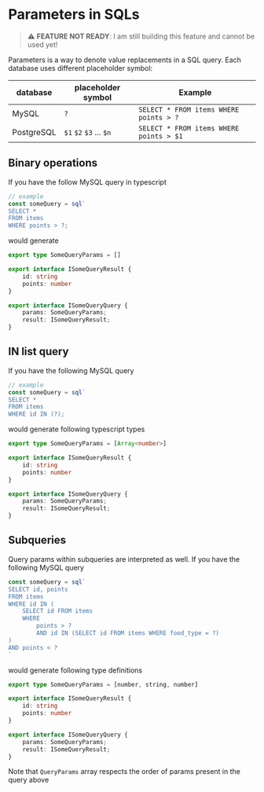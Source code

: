 # Parameters in SQLs

> ⚠️ **FEATURE NOT READY**: I am still building this feature and cannot be used yet!

Parameters is a way to denote value replacements in a SQL query. Each database uses
different placeholder symbol:

| database   | placeholder symbol      | Example                                       |
|------------|-------------------------|-----------------------------------------------|
| MySQL      | `?`                     | ``` SELECT * FROM items WHERE points > ? ```  |
| PostgreSQL | `$1` `$2` `$3` ... `$n` | ``` SELECT * FROM items WHERE points > $1 ``` |

## Binary operations

If you have the follow MySQL query in typescript

```typescript
// example
const someQuery = sql`
SELECT *
FROM items
WHERE points > ?;
```

would generate

```typescript
export type SomeQueryParams = []

export interface ISomeQueryResult {
    id: string
    points: number
}

export interface ISomeQueryQuery {
    params: SomeQueryParams;
    result: ISomeQueryResult;
}
```

## IN list query

If you have the following MySQL query

```typescript
// example
const someQuery = sql`
SELECT *
FROM items
WHERE id IN (?);
```

would generate following typescript types

```typescript
export type SomeQueryParams = [Array<number>]

export interface ISomeQueryResult {
    id: string
    points: number
}

export interface ISomeQueryQuery {
    params: SomeQueryParams;
    result: ISomeQueryResult;
}
```

## Subqueries

Query params within subqueries are interpreted as well. If you have the following MySQL query

```typescript
const someQuery = sql`
SELECT id, points
FROM items
WHERE id IN (
    SELECT id FROM items
    WHERE
        points > ?
        AND id IN (SELECT id FROM items WHERE food_type = ?)
)
AND points < ?
`
```

would generate following type definitions

```typescript
export type SomeQueryParams = [number, string, number]

export interface ISomeQueryResult {
    id: string
    points: number
}

export interface ISomeQueryQuery {
    params: SomeQueryParams;
    result: ISomeQueryResult;
}
```

Note that `QueryParams` array respects the order of params present in the query above
